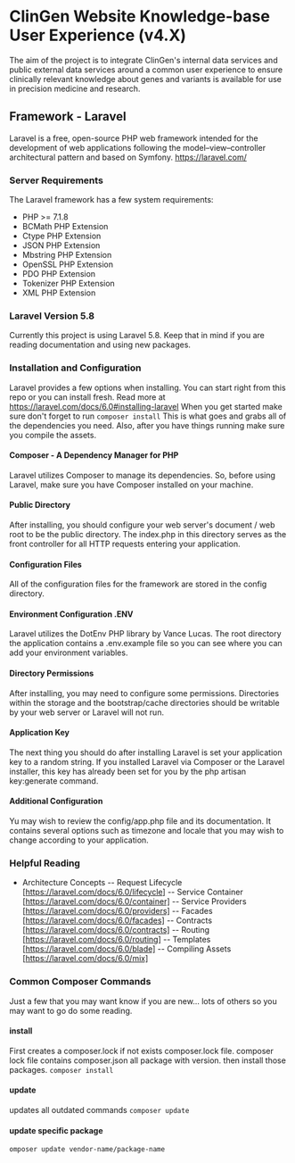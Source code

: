 # ClinGen Website Knowledge-base User Experience (v4.X)
The aim of the project is to integrate ClinGen's internal data services and public external data services around a common user experience to ensure clinically relevant knowledge about genes and variants is available for use in precision medicine and research.


## Framework - Laravel
Laravel is a free, open-source PHP web framework intended for the development of web applications following the model–view–controller architectural pattern and based on Symfony.  https://laravel.com/

### Server Requirements
The Laravel framework has a few system requirements:

- PHP >= 7.1.8
- BCMath PHP Extension
- Ctype PHP Extension
- JSON PHP Extension
- Mbstring PHP Extension
- OpenSSL PHP Extension 
- PDO PHP Extension
- Tokenizer PHP Extension
- XML PHP Extension

### Laravel Version 5.8
Currently this project is using Laravel 5.8.  Keep that in mind if you are reading documentation and using new packages.

### Installation and Configuration
Laravel provides a few options when installing.  You can start right from this repo or you can install fresh. Read more at https://laravel.com/docs/6.0#installing-laravel  When you get started make sure don't forget to run ```composer install``` This is what goes and grabs all of the dependencies you need.  Also, after you have things running make sure you compile the assets.

#### Composer - A Dependency Manager for PHP
Laravel utilizes Composer to manage its dependencies. So, before using Laravel, make sure you have Composer installed on your machine.

#### Public Directory
After installing, you should configure your web server's document / web root to be the public directory. The index.php in this directory serves as the front controller for all HTTP requests entering your application.

#### Configuration Files
All of the configuration files for the framework are stored in the config directory. 

#### Environment Configuration .ENV
Laravel utilizes the DotEnv PHP library by Vance Lucas. The root directory the application contains a .env.example file so you can see where you can add your environment variables. 

#### Directory Permissions
After installing, you may need to configure some permissions. Directories within the storage and the bootstrap/cache directories should be writable by your web server or Laravel will not run.

#### Application Key
The next thing you should do after installing Laravel is set your application key to a random string. If you installed Laravel via Composer or the Laravel installer, this key has already been set for you by the php artisan key:generate command.

#### Additional Configuration
Yu may wish to review the config/app.php file and its documentation. It contains several options such as timezone and locale that you may wish to change according to your application.

### Helpful Reading
- Architecture Concepts 
-- Request Lifecycle [https://laravel.com/docs/6.0/lifecycle]
-- Service Container [https://laravel.com/docs/6.0/container]
-- Service Providers [https://laravel.com/docs/6.0/providers]
-- Facades [https://laravel.com/docs/6.0/facades]
-- Contracts [https://laravel.com/docs/6.0/contracts]
-- Routing [https://laravel.com/docs/6.0/routing]
-- Templates [https://laravel.com/docs/6.0/blade]
-- Compiling Assets [https://laravel.com/docs/6.0/mix]

### Common Composer Commands
Just a few that you may want know if you are new... lots of others so you may want to go do some reading.

#### install
First creates a composer.lock if not exists composer.lock file. composer lock file contains composer.json all package with version. then install those packages.
```composer install```

#### update
updates all outdated commands
```composer update```

#### update specific package
```omposer update vendor-name/package-name```